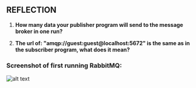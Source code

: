 ## REFLECTION
1. **How many data your publisher program will send to the message broker in one run?**
>
2. **The url of: "amqp://guest:guest@localhost:5672" is the same as in the subscriber program, what does it mean?**
>

### **Screenshot of first running RabbitMQ:**
![alt text](image/running_rabbitMQ.png) <br><br>